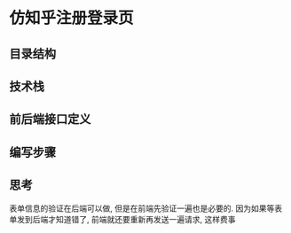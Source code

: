 # 仿知乎注册登录页

## 目录结构

## 技术栈

## 前后端接口定义

## 编写步骤

## 思考

表单信息的验证在后端可以做, 但是在前端先验证一遍也是必要的.  因为如果等表单发到后端才知道错了, 前端就还要重新再发送一遍请求, 这样费事